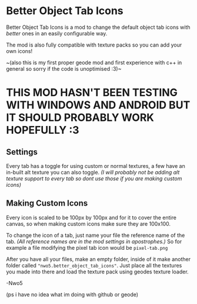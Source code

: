  
# Better Object Tab Icons
 Better Object Tab Icons is a mod to change the default object tab icons with *better* ones in an easily configurable way.
 
 The mod is also fully compatible with texture packs so you can add your own icons!

~(also this is my first proper geode mod and first experience with c++ in general so sorry if the code is unoptimised :3)~

# THIS MOD HASN'T BEEN TESTING WITH WINDOWS AND ANDROID BUT IT SHOULD PROBABLY WORK HOPEFULLY :3

## Settings
Every tab has a toggle for using custom or normal textures, a few have an in-built alt texture you can also toggle. *(I will probably not be adding alt texture support to every tab so dont use those if you are making custom icons)*

## Making Custom Icons
Every icon is scaled to be 100px by 100px and for it to cover the entire canvas, so when making custom icons make sure they are 100x100.

To change the icon of a tab, just name your file the reference name of the tab. *(All reference names are in the mod settings in apostrophes.)* So for example a file modifying the pixel tab icon would be `pixel-tab.png`

After you have all your files, make an empty folder, inside of it make another folder called `"nwo5.better_object_tab_icons"`. Just place all the textures you made into there and load the texture pack using geodes texture loader.

-Nwo5

(ps i have no idea what im doing with github or geode)
